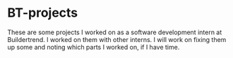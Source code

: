 # BT-projects
These are some projects I worked on as a software development intern at Buildertrend. I worked on them with other interns. I will work on fixing them up some and noting which parts I worked on, if I have time.
